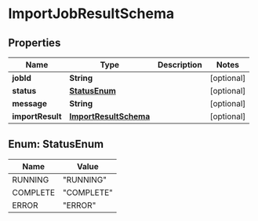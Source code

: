 
# ImportJobResultSchema

## Properties
Name | Type | Description | Notes
------------ | ------------- | ------------- | -------------
**jobId** | **String** |  |  [optional]
**status** | [**StatusEnum**](#StatusEnum) |  |  [optional]
**message** | **String** |  |  [optional]
**importResult** | [**ImportResultSchema**](ImportResultSchema.md) |  |  [optional]


<a name="StatusEnum"></a>
## Enum: StatusEnum
Name | Value
---- | -----
RUNNING | &quot;RUNNING&quot;
COMPLETE | &quot;COMPLETE&quot;
ERROR | &quot;ERROR&quot;



